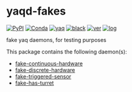 # yaqd-fakes

[![PyPI](https://img.shields.io/pypi/v/yaqd-fakes)](https://pypi.org/project/yaqd-fakes)
[![Conda](https://img.shields.io/conda/vn/conda-forge/yaqd-fakes)](https://anaconda.org/conda-forge/yaqd-fakes)
[![yaq](https://img.shields.io/badge/framework-yaq-orange)](https://yaq.fyi/)
[![black](https://img.shields.io/badge/code--style-black-black)](https://black.readthedocs.io/)
[![ver](https://img.shields.io/badge/calver-YYYY.0M.MICRO-blue)](https://calver.org/)
[![log](https://img.shields.io/badge/change-log-informational)](https://gitlab.com/yaq/yaqd-fakes/-/blob/master/CHANGELOG.md)

fake yaq daemons, for testing purposes

This package contains the following daemon(s):

- [fake-continuous-hardware](https://yaq.fyi/daemons/fake-continuous-hardware)
- [fake-discrete-hardware](https://yaq.fyi/daemons/fake-discrete-hardware)
- [fake-triggered-sensor](https://yaq.fyi/daemons/fake-triggered-sensor)
- [fake-has-turret](https://yaq.fyi/daemons/fake-has-turret)